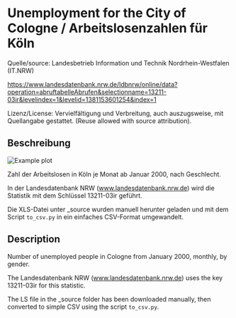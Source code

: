 # Unemployment for the City of Cologne / Arbeitslosenzahlen für Köln

Quelle/source: Landesbetrieb Information und Technik Nordrhein-Westfalen  (IT.NRW)

https://www.landesdatenbank.nrw.de/ldbnrw/online/data?operation=abruftabelleAbrufen&selectionname=13211-03ir&levelindex=1&levelid=1381153601254&index=1

Lizenz/License: Vervielfältigung und Verbreitung, auch auszugsweise, mit Quellangabe gestattet. (Reuse allowed with source attribution).

## Beschreibung

![Example plot](unemployment-trend.png "Time series plot of the unemployment trend for Cologne")


Zahl der Arbeitslosen in Köln je Monat ab Januar 2000, nach Geschlecht.

In der Landesdatenbank NRW (www.landesdatenbank.nrw.de) wird die Statistik mit dem Schlüssel 13211-03ir geführt.

Die XLS-Datei unter _source wurden manuell herunter geladen und mit dem Script `to_csv.py` in ein einfaches CSV-Format umgewandelt.

## Description

Number of unemployed people in Cologne from January 2000, monthly, by gender.

The Landesdatenbank NRW (www.landesdatenbank.nrw.de) uses the key 13211-03ir for this statistic.

The LS file in the _source folder has been downloaded manually, then converted to simple CSV using the script `to_csv.py`.
